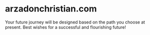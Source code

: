 # arzadonchristian.com
Your future journey will be designed based on the path you choose at present. Best wishes for a successful and flourishing future!
